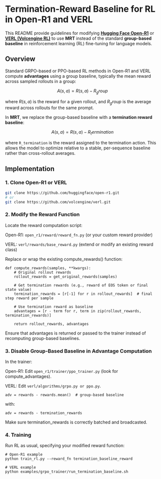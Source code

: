 # Termination-Reward Baseline for RL in Open-R1 and VERL

This README provide guidelines for modifying **[Hugging Face Open-R1](https://github.com/huggingface/open-r1)** or **[VERL (Volcengine RL)](https://github.com/volcengine/verl)** to use **MRT** instead of the standard **group-based baseline** in reinforcement learning (RL) fine-tuning for language models.

## Overview

Standard GRPO-based or PPO-based RL methods in Open-R1 and VERL compute **advantages** using a group baseline, typically the mean reward across sampled rollouts in a group:

$$
A(s, a) = R(s, a) - R_group
$$

where $R(s, a)$ is the reward for a given rollout, and $R_group$ is the average reward across rollouts for the same prompt.

In **MRT**, we replace the group-based baseline with a **termination reward baseline**:

$$
A(s, a) = R(s, a) - R_termination
$$

where `R_termination` is the reward assigned to the termination action. This allows the model to optimize relative to a stable, per-sequence baseline rather than cross-rollout averages.

## Implementation

### 1. Clone Open-R1 or VERL

```bash
git clone https://github.com/huggingface/open-r1.git
# or
git clone https://github.com/volcengine/verl.git
```

### 2. Modify the Reward Function

Locate the reward computation script:

Open-R1: `open_r1/reward/reward_fn.py` (or your custom reward provider)

VERL: `verl/rewards/base_reward.py` (extend or modify an existing reward class)

Replace or wrap the existing compute_rewards() function:

```
def compute_rewards(samples, **kwargs):
    # Original rollout rewards
    rollout_rewards = get_original_rewards(samples)

    # Get termination rewards (e.g., reward of EOS token or final state value)
    termination_rewards = [r[-1] for r in rollout_rewards]  # final step reward per sample

    # Use termination reward as baseline
    advantages = [r - term for r, term in zip(rollout_rewards, termination_rewards)]

    return rollout_rewards, advantages
```

Ensure that advantages is returned or passed to the trainer instead of recomputing group-based baselines.

### 3. Disable Group-Based Baseline in Advantage Computation

In the trainer:

Open-R1: Edit `open_r1/trainer/ppo_trainer.py` (look for compute_advantages).

VERL: Edit `verl/algorithms/grpo.py or ppo.py`.

```
adv = rewards - rewards.mean()  # group-based baseline
```

with:

```
adv = rewards - termination_rewards
```

Make sure termination_rewards is correctly batched and broadcasted.

### 4. Training

Run RL as usual, specifying your modified reward function:

```
# Open-R1 example
python train_rl.py --reward_fn termination_baseline_reward

# VERL example
python examples/grpo_trainer/run_termination_baseline.sh
```
